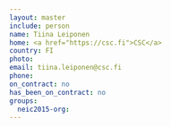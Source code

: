 ```yaml
---
layout: master
include: person
name: Tiina Leiponen
home: <a href="https://csc.fi">CSC</a>
country: FI
photo:
email: tiina.leiponen@csc.fi
phone:
on_contract: no
has_been_on_contract: no
groups:
  neic2015-org:
---
```

